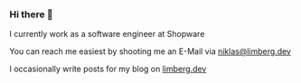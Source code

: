 ### Hi there 👋
I currently work as a software engineer at Shopware

You can reach me easiest by shooting me an E-Mail via niklas@limberg.dev

I occasionally write posts for my blog on [limberg.dev](https://limberg.dev)
<!--
**NiklasLimberg/NiklasLimberg** is a ✨ _special_ ✨ repository because its `README.md` (this file) appears on your GitHub profile.

Here are some ideas to get you started:

- 🔭 I’m currently working on ...
- 🌱 I’m currently learning ...
- 👯 I’m looking to collaborate on ...
- 🤔 I’m looking for help with ...
- 💬 Ask me about ...
- 📫 How to reach me: ...
- 😄 Pronouns: ...
- ⚡ Fun fact: ...
-->
